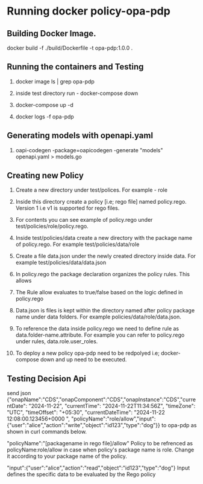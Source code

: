 # Running docker  policy-opa-pdp

## Building Docker Image.
docker build -f  ./build/Dockerfile  -t opa-pdp:1.0.0 .

## Running the containers and Testing

1. docker image ls | grep opa-pdp

2. inside test directory run - docker-compose down
   
3.  docker-compose up -d

4.  docker logs -f opa-pdp

## Generating models with openapi.yaml
   
1. oapi-codegen -package=oapicodegen  -generate "models" openapi.yaml > models.go

## Creating new Policy

1. Create a new directory under test/polices. For example - role

2. Inside this directory create a policy [i.e; rego file] named policy.rego. Version 1 i.e v1 is supported  for rego files.

3. For contents you can see example of  policy.rego under test/policies/role/policy.rego. 

3. Inside test/policies/data create a new directory with the package name of policy.rego. For example test/policies/data/role

4. Create a file data.json under the newly created directory inside data. For example test/policies/data/data.json

5. In policy.rego the package declaration organizes the policy rules. This allows 

6. The Rule allow evaluates to true/false based on the logic defined in policy.rego

7. Data.json is files is kept within the directory named after policy package name under data folders. For example policies/data/role/data.json.

8. To reference the data inside policy.rego we need to define rule as data.folder-name.attribute. For example you can refer to policy.rego under rules, data.role.user_roles.

9. To deploy a new policy opa-pdp need to be redpolyed i.e; docker-compose down and up need to be executed.

## Testing Decision Api

send json 
{"onapName":"CDS","onapComponent":"CDS","onapInstance":"CDS","currentDate": "2024-11-22", "currentTime": "2024-11-22T11:34:56Z", "timeZone": "UTC",  "timeOffset": "+05:30", "currentDateTime": "2024-11-22 12:08:00.123456+0000 ", "policyName":"role/allow","input":{"user":"alice","action":"write","object":"id123","type":"dog"}} 
to opa-pdp as shown in curl commands below.

"policyName":"[packagename in rego file]/allow"
  Policy to be refrenced as policyName:role/allow in case when policy's package name is role. Change it according to  your package name of the policy.

"input":{"user":"alice","action":"read","object":"id123","type":"dog"}
  Input defines the specific data to be evaluated by the Rego policy

